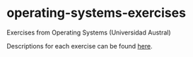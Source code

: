 # operating-systems-exercises
Exercises from Operating Systems (Universidad Austral)

Descriptions for each exercise can be found [here](https://github.com/MauroKinderknecht/operating_systems/tree/main/exercises).
